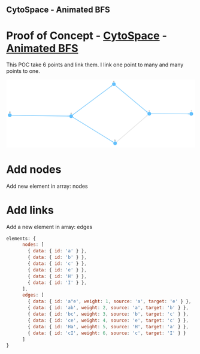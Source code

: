 ## CytoSpace - Animated BFS

# Proof of Concept - [CytoSpace](http://js.cytoscape.org/) - [Animated BFS](http://js.cytoscape.org/demos/7e2f4d29ff7ef1a1bba5/)

This POC take 6 points and link them. 
I link one point to many and many points to one.

![screenshot](screenshot.png)

# Add nodes

Add new element in array: nodes

# Add links

Add a new element in array: edges

```javascript
elements: {
      nodes: [
        { data: { id: 'a' } },
        { data: { id: 'b' } },
        { data: { id: 'c' } },
        { data: { id: 'e' } },
        { data: { id: 'H' } },
        { data: { id: 'I' } },
      ],
      edges: [
        { data: { id: 'a"e', weight: 1, source: 'a', target: 'e' } },
        { data: { id: 'ab', weight: 2, source: 'a', target: 'b' } },
        { data: { id: 'bc', weight: 3, source: 'b', target: 'c' } },
        { data: { id: 'ce', weight: 4, source: 'e', target: 'c' } },
        { data: { id: 'Ha', weight: 5, source: 'H', target: 'a' } },
        { data: { id: 'cI', weight: 6, source: 'c', target: 'I' } }
      ]
}
```
